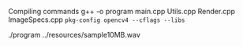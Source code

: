 Compiling commands
g++ -o program main.cpp Utils.cpp Render.cpp ImageSpecs.cpp `pkg-config opencv4 --cflags --libs`


./program ../resources/sample10MB.wav 

